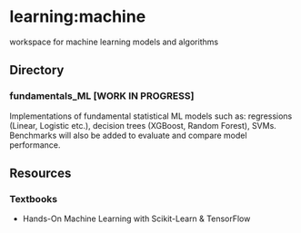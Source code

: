 # learning:machine
workspace for machine learning models and algorithms

## Directory
### fundamentals_ML [WORK IN PROGRESS]
Implementations of fundamental statistical ML models such as: regressions (Linear, Logistic etc.), decision trees (XGBoost, Random Forest), SVMs. Benchmarks will also be added to evaluate and compare model performance. 


## Resources
### Textbooks
- Hands-On Machine Learning with Scikit-Learn & TensorFlow